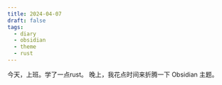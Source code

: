 ```yaml
---
title: 2024-04-07
draft: false
tags:
  - diary
  - obsidian
  - theme
  - rust
---
```

今天，上班。学了一点rust。
晚上，我花点时间来折腾一下 Obsidian 主题。